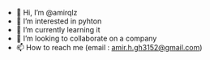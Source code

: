 - 👋 Hi, I’m @amirqlz
- 👀 I’m interested in pyhton
- 🌱 I’m currently learning it 
- 💞️ I’m looking to collaborate on a company 
- 📫 How to reach me (email : amir.h.gh3152@gmail.com)

<!---
amirqlz/amirqlz is a ✨ special ✨ repository because its `README.md` (this file) appears on your GitHub profile.
You can click the Preview link to take a look at your changes.
--->
